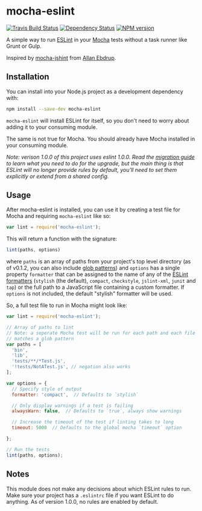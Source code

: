 # mocha-eslint
[![Travis Build Status][travis-image]][travis-url]
[![Dependency Status][dependency-image]][dependency-rul]
[![NPM version][npm-image]][npm-url]

A simple way to run [ESLint](http://eslint.org/) in your
[Mocha](http://mochajs.org/) tests without a task runner like Grunt or Gulp.

Inspired by [mocha-jshint](https://github.com/Muscula/mocha-jshint) from
[Allan Ebdrup](https://github.com/Muscula).

## Installation

You can install into your Node.js project as a development dependency with:
```sh
npm install --save-dev mocha-eslint
```
`mocha-eslint` will install ESLint for itself, so you don't need to worry about
adding it to your consuming module.

The same is not true for Mocha. You should already have Mocha installed in your
consuming module.

*Note: verison 1.0.0 of this project uses eslint 1.0.0. Read the
[migration guide](http://eslint.org/docs/user-guide/migrating-to-1.0.0) to learn
what you need to do for the upgrade, but the main thing is that ESLint will no
longer provide rules by default, you'll need to set them explicitly or extend
from a shared config.*

## Usage

After mocha-eslint is installed, you can use it by creating a test file for
Mocha and requiring `mocha-eslint` like so:
```javascript
var lint = require('mocha-eslint');
```
This will return a function with the signature:
```javascript
lint(paths, options)
```
where `paths` is an array of paths from your project's top level directory (as
of v0.1.2, you can also include
[glob patterns](https://github.com/isaacs/node-glob#glob-primer)) and `options`
has a single property `formatter` that can be assigned to the name of any of the
[ESLint formatters](https://github.com/eslint/eslint/tree/master/lib/formatters)
(`stylish` (the default), `compact`, `checkstyle`, `jslint-xml`, `junit` and
`tap`) or the full path to a JavaScript file containing a custom formatter. If
`options` is not included, the default "stylish" formatter will be used.

So, a full test file to run in Mocha might look like:
```javascript
var lint = require('mocha-eslint');

// Array of paths to lint
// Note: a seperate Mocha test will be run for each path and each file which
// matches a glob pattern
var paths = [
  'bin',
  'lib',
  'tests/**/*Test.js',
  '!tests/NotATest.js', // negation also works
];

var options = {
  // Specify style of output
  formatter: 'compact',  // Defaults to `stylish`

  // Only display warnings if a test is failing
  alwaysWarn: false,  // Defaults to `true`, always show warnings

  // Increase the timeout of the test if linting takes to long
  timeout: 5000  // Defaults to the global mocha `timeout` option

};

// Run the tests
lint(paths, options);
```

## Notes

This module does not make any decisions about which ESLint rules to run. Make
sure your project has a `.eslintrc` file if you want ESLint to do anything. As
of version 1.0.0, no rules are enabled by default.

[npm-image]: https://img.shields.io/npm/v/mocha-eslint.svg
[npm-url]: https://www.npmjs.com/package/mocha-eslint
[dependency-image]: https://david-dm.org/BadgeLabs/mocha-eslint.svg
[dependency-rul]: https://david-dm.org/BadgeLabs/mocha-eslint
[travis-image]: https://travis-ci.org/BadgeLabs/mocha-eslint.svg?branch=master
[travis-url]: https://travis-ci.org/BadgeLabs/mocha-eslint
